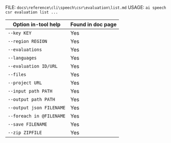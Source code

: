 ﻿FILE: `docs\reference\cli\speech\csr\evaluation\list.md`
USAGE: `ai speech csr evaluation list ...`

| Option in-tool help          | Found in doc page |
|------------------------------|------------------|
| `--key KEY`                  | Yes              |
| `--region REGION`            | Yes              |
| `--evaluations`              | Yes              |
| `--languages`                | Yes              |
| `--evaluation ID/URL`        | Yes              |
| `--files`                    | Yes              |
| `--project URL`              | Yes              |
| `--input path PATH`          | Yes              |
| `--output path PATH`         | Yes              |
| `--output json FILENAME`     | Yes              |
| `--foreach in @FILENAME`     | Yes              |
| `--save FILENAME`            | Yes              |
| `--zip ZIPFILE`              | Yes              |